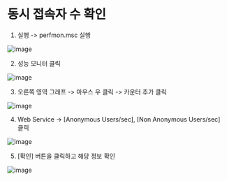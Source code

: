 # 동시 접속자 수 확인

1. 실행 -> perfmon.msc 실행

![image](https://user-images.githubusercontent.com/38831314/152749679-511aadcc-f4c8-4788-83ca-cd60afd7cb18.png)

2. 성능 모니터 클릭

![image](https://user-images.githubusercontent.com/38831314/152749770-c95529bb-9a5d-48ba-8473-e0aa03a1aefe.png)

3. 오른쪽 영역 그래프 -> 마우스 우 클릭 -> 카운터 추가 클릭

![image](https://user-images.githubusercontent.com/38831314/152749806-3c1f1fea-2e19-4da5-a8ce-41ec18ae69d9.png)

4. Web Service -> [Anonymous Users/sec], [Non Anonymous Users/sec] 클릭

![image](https://user-images.githubusercontent.com/38831314/152749865-f3e399b6-5485-4794-a63f-cd668ef89d88.png)

5. [확인] 버튼을 클릭하고 해당 정보 확인

![image](https://user-images.githubusercontent.com/38831314/152749914-d03c9442-7fb2-4a41-934f-2ec2666a2f43.png)
